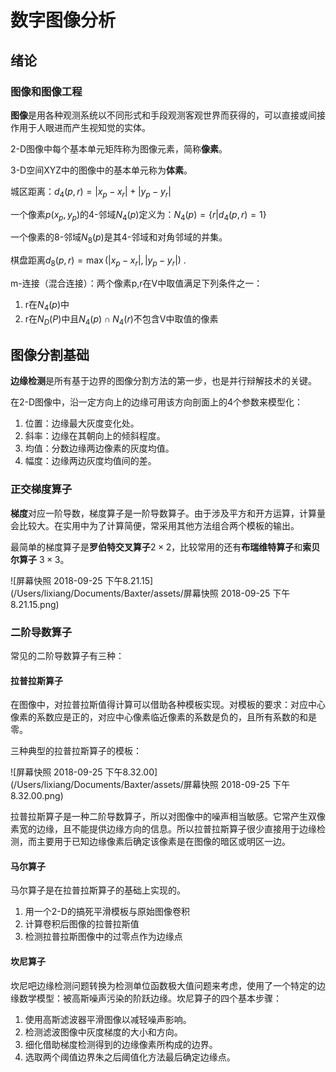 # 数字图像分析

## 绪论

### 图像和图像工程

**图像**是用各种观测系统以不同形式和手段观测客观世界而获得的，可以直接或间接作用于人眼进而产生视知觉的实体。

2-D图像中每个基本单元矩阵称为图像元素，简称**像素**。

3-D空间XYZ中的图像中的基本单元称为**体素**。

城区距离：$d_4(p,r) = |x_p-x_r| + |y_p-y_r|$

一个像素$p(x_p,y_p)$的4-邻域$N_4(p)$定义为：$N_4(p) = \left\{ r | d_4(p,r) = 1\right\}$ 

一个像素的8-邻域$N_8(p)$是其4-邻域和对角邻域的并集。

棋盘距离$d_8(p,r) = \max(|x_p-x_r|, |y_p-y_r|)$ .

m-连接（混合连接）：两个像素p,r在V中取值满足下列条件之一：

1. r在$N_4(p)$中
2. r在$N_D(P)$中且$N_4(p)\cap N_4(r)$不包含V中取值的像素

## 图像分割基础

**边缘检测**是所有基于边界的图像分割方法的第一步，也是并行辩解技术的关键。

在2-D图像中，沿一定方向上的边缘可用该方向剖面上的4个参数来模型化：

1. 位置：边缘最大灰度变化处。
2. 斜率：边缘在其朝向上的倾斜程度。
3. 均值：分数边缘两边像素的灰度均值。
4. 幅度：边缘两边灰度均值间的差。

### 正交梯度算子

**梯度**对应一阶导数，梯度算子是一阶导数算子。由于涉及平方和开方运算，计算量会比较大。在实用中为了计算简便，常采用其他方法组合两个模板的输出。

最简单的梯度算子是**罗伯特交叉算子**$2\times2$，比较常用的还有**布瑞维特算子**和**索贝尔算子** $3\times3$。 

![屏幕快照 2018-09-25 下午8.21.15](/Users/lixiang/Documents/Baxter/assets/屏幕快照 2018-09-25 下午8.21.15.png)

### 二阶导数算子

常见的二阶导数算子有三种：

#### 拉普拉斯算子

在图像中，对拉普拉斯值得计算可以借助各种模板实现。对模板的要求：对应中心像素的系数应是正的，对应中心像素临近像素的系数是负的，且所有系数的和是零。

三种典型的拉普拉斯算子的模板：

![屏幕快照 2018-09-25 下午8.32.00](/Users/lixiang/Documents/Baxter/assets/屏幕快照 2018-09-25 下午8.32.00.png)

拉普拉斯算子是一种二阶导数算子，所以对图像中的噪声相当敏感。它常产生双像素宽的边缘，且不能提供边缘方向的信息。所以拉普拉斯算子很少直接用于边缘检测，而主要用于已知边缘像素后确定该像素是在图像的暗区或明区一边。

#### 马尔算子

马尔算子是在拉普拉斯算子的基础上实现的。

1. 用一个2-D的搞死平滑模板与原始图像卷积
2. 计算卷积后图像的拉普拉斯值
3. 检测拉普拉斯图像中的过零点作为边缘点

#### 坎尼算子

坎尼吧边缘检测问题转换为检测单位函数极大值问题来考虑，使用了一个特定的边缘数学模型：被高斯噪声污染的阶跃边缘。坎尼算子的四个基本步骤：

1. 使用高斯滤波器平滑图像以减轻噪声影响。
2. 检测滤波图像中灰度梯度的大小和方向。
3. 细化借助梯度检测得到的边缘像素所构成的边界。
4. 选取两个阈值边界朱之后阈值化方法最后确定边缘点。